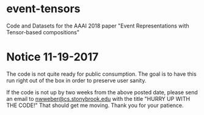# event-tensors
Code and Datasets for the AAAI 2018 paper "Event Representations with Tensor-based compositions"

# Notice 11-19-2017

The code is not quite ready for public consumption. The goal is to have this run right out of the box in order to preserve user sanity. 

If the code is not up by two weeks from the above posted date, please send an email to nwweber@cs.stonybrook.edu with the title "HURRY UP WITH THE CODE!" That should get me moving. Thank you for your patience.
